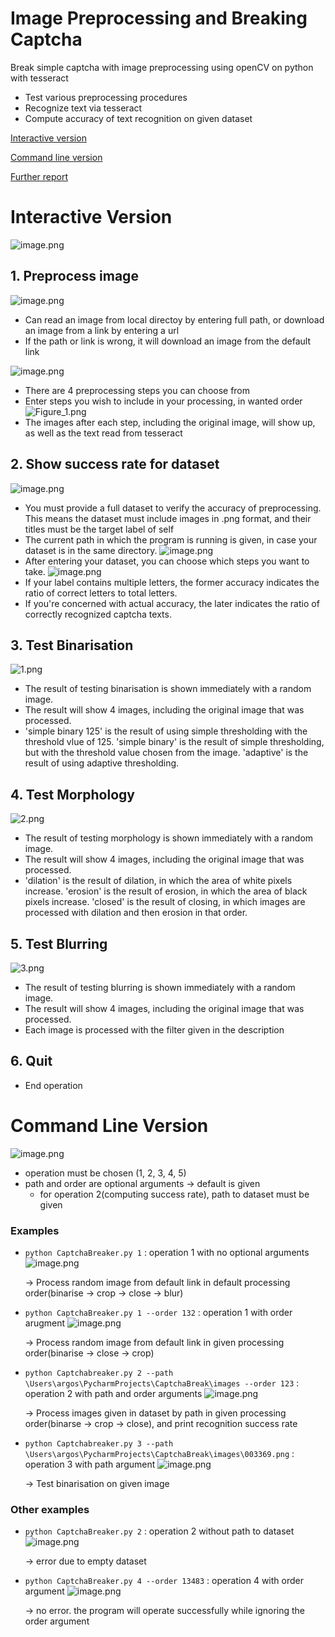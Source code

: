 # Image Preprocessing and Breaking Captcha
Break simple captcha with image preprocessing using openCV on python with tesseract
- Test various preprocessing procedures
- Recognize text via tesseract
- Compute accuracy of text recognition on given dataset

[Interactive version](#interactive-version)

[Command line version](#command-line-version)

[Further report](/report.md)

# Interactive Version
![image.png](https://github.com/alstjgg/captcha_image_preprocess/blob/master/doc_image/01%20Functions.png)
## 1. Preprocess image
![image.png](https://github.com/alstjgg/captcha_image_preprocess/blob/master/doc_image/02-1%20Preprocess%20image.png)
- Can read an image from local directoy by entering full path, or download an image from a link by entering a url
- If the path or link is wrong, it will download an image from the default link

![image.png](https://github.com/alstjgg/captcha_image_preprocess/blob/master/doc_image/02-2%20Choose%20order.png)
- There are 4 preprocessing steps you can choose from
- Enter steps you wish to include in your processing, in wanted order
![Figure_1.png](https://github.com/alstjgg/captcha_image_preprocess/blob/master/doc_image/02-3%20Preprocess%20Result.png)
- The images after each step, including the original image, will show up, as well as the text read from tesseract
## 2. Show success rate for dataset
![image.png](https://github.com/alstjgg/captcha_image_preprocess/blob/master/doc_image/03-2%20Success%20Rate.png)
- You must provide a full dataset to verify the accuracy of preprocessing. This means the dataset must include images in .png format, and their titles must be the target label of self
- The current path in which the program is running is given, in case your dataset is in the same directory.
![image.png](https://github.com/alstjgg/captcha_image_preprocess/blob/master/doc_image/03-1%20Choose%20path.png)
- After entering your dataset, you can choose which steps you want to take.
![image.png](https://github.com/alstjgg/captcha_image_preprocess/blob/master/doc_image/03-3%20Rate%20Result.png)
- If your label contains multiple letters, the former accuracy indicates the ratio of correct letters to total letters.
- If you're concerned with actual accuracy, the later indicates the ratio of correctly recognized captcha texts.

## 3. Test Binarisation
![1.png](https://github.com/alstjgg/captcha_image_preprocess/blob/master/doc_image/04-1%20Binarisation.png)
- The result of testing binarisation is shown immediately with a random image.
- The result will show 4 images, including the original image that was processed.
- 'simple binary 125' is the result of using simple thresholding with the threshold vlue of 125. 'simple binary' is the result of simple thresholding, but with the threshold value chosen from the image. 'adaptive' is the result of using adaptive thresholding.

## 4. Test Morphology
![2.png](https://github.com/alstjgg/captcha_image_preprocess/blob/master/doc_image/05-1%20Morhpology.png)
- The result of testing morphology is shown immediately with a random image.
- The result will show 4 images, including the original image that was processed.
- 'dilation' is the result of dilation, in which the area of white pixels increase. 'erosion' is the result of erosion, in which the area of black pixels increase. 'closed' is the result of closing, in which images are processed with dilation and then erosion in that order.

## 5. Test Blurring
![3.png](https://github.com/alstjgg/captcha_image_preprocess/blob/master/doc_image/06-1%20Blurring.png)
- The result of testing blurring is shown immediately with a random image.
- The result will show 4 images, including the original image that was processed.
- Each image is processed with the filter given in the description

## 6. Quit
- End operation

# Command Line Version
![image.png](https://github.com/alstjgg/captcha_image_preprocess/blob/master/doc_image/14-1.png)
- operation must be chosen (1, 2, 3, 4, 5)
- path and order are optional arguments -> default is given
    - for operation 2(computing success rate), path to dataset must be given
### Examples
- `python CaptchaBreaker.py 1` : operation 1 with no optional arguments
![image.png](https://github.com/alstjgg/captcha_image_preprocess/blob/master/doc_image/14-2.png)

    -> Process random image from default link in default processing order(binarise -> crop -> close -> blur)
- `python CaptchaBreaker.py 1 --order 132` : operation 1 with order arugment
![image.png](https://github.com/alstjgg/captcha_image_preprocess/blob/master/doc_image/14-3.png)

    -> Process random image from default link in given processing order(binarise -> close -> crop)
- `python Captchabreaker.py 2 --path \Users\argos\PycharmProjects\CaptchaBreak\images --order 123` : operation 2 with path and order arguments
![image.png](https://github.com/alstjgg/captcha_image_preprocess/blob/master/doc_image/14-4.png)

    -> Process images given in dataset by path in given processing order(binarse -> crop -> close), and print recognition success rate
- `python Captchabreaker.py 3 --path \Users\argos\PycharmProjects\CaptchaBreak\images\003369.png` : operation 3 with path argument
![image.png](https://github.com/alstjgg/captcha_image_preprocess/blob/master/doc_image/14-5.png)

    -> Test binarisation on given image
### Other examples
- `python CaptchaBreaker.py 2` : operation 2 without path to dataset
![image.png](https://github.com/alstjgg/captcha_image_preprocess/blob/master/doc_image/14-6.png)

    -> error due to empty dataset
- `python CaptchaBreaker.py 4 --order 13483` : operation 4 with order argument
![image.png](https://github.com/alstjgg/captcha_image_preprocess/blob/master/doc_image/14-7.png)

    -> no error. the program will operate successfully while ignoring the order argument

